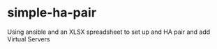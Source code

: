 # simple-ha-pair
Using ansible and an XLSX spreadsheet to set up and HA pair and add Virtual Servers
